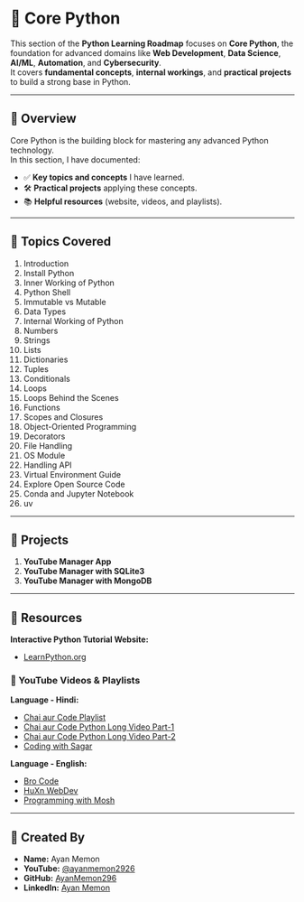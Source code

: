 # 🐍 Core Python

This section of the **Python Learning Roadmap** focuses on **Core Python**, the foundation for advanced domains like **Web Development**, **Data Science**, **AI/ML**, **Automation**, and **Cybersecurity**.  
It covers **fundamental concepts**, **internal workings**, and **practical projects** to build a strong base in Python.

---

## 📖 Overview

Core Python is the building block for mastering any advanced Python technology.  
In this section, I have documented:
- ✅ **Key topics and concepts** I have learned.  
- 🛠 **Practical projects** applying these concepts.  
- 📚 **Helpful resources** (website, videos, and playlists).

---

## 📌 Topics Covered

1. Introduction  
2. Install Python  
3. Inner Working of Python  
4. Python Shell  
5. Immutable vs Mutable  
6. Data Types  
7. Internal Working of Python  
8. Numbers  
9. Strings  
10. Lists  
11. Dictionaries  
12. Tuples  
13. Conditionals  
14. Loops  
15. Loops Behind the Scenes  
16. Functions  
17. Scopes and Closures  
18. Object-Oriented Programming  
19. Decorators  
20. File Handling  
21. OS Module  
22. Handling API  
23. Virtual Environment Guide  
24. Explore Open Source Code  
25. Conda and Jupyter Notebook  
26. uv  

---

## 🚀 Projects

1. **YouTube Manager App**  
2. **YouTube Manager with SQLite3**  
3. **YouTube Manager with MongoDB**

---

## 🔗 Resources

**Interactive Python Tutorial Website:**  
- [LearnPython.org](https://www.learnpython.org/)

### 🎥 YouTube Videos & Playlists

**Language - Hindi:**  
- [Chai aur Code Playlist](https://www.youtube.com/playlist?list=PLu71SKxNbfoBsMugTFALhdLlZ5VOqCg2s)  
- [Chai aur Code Python Long Video Part-1](https://youtu.be/v9bOWjwdTlg?si=Pv8bwcN8w4uPQZGr)  
- [Chai aur Code Python Long Video Part-2](https://youtu.be/Cri8__uGk-g?si=wUKx45jPYqGS1_Zt)  
- [Coding with Sagar](https://youtu.be/gPvYox9JIYI?si=hFSXQTGKxQ7V9xvm)  

**Language - English:**  
- [Bro Code](https://youtu.be/ix9cRaBkVe0?si=n7DWdIvieObhfOIg)  
- [HuXn WebDev](https://youtu.be/JZDQKj9BOoc?si=HkfNgH9dRvE6GZq0)  
- [Programming with Mosh](https://youtu.be/_uQrJ0TkZlc?si=BgnTY6udRNe36_j6)  

---

## 👤 Created By

- **Name:** Ayan Memon  
- **YouTube:** [@ayanmemon2926](https://www.youtube.com/@ayanmemon2926)  
- **GitHub:** [AyanMemon296](https://github.com/AyanMemon296)  
- **LinkedIn:** [Ayan Memon](https://www.linkedin.com/in/ayanmemon296/)  
